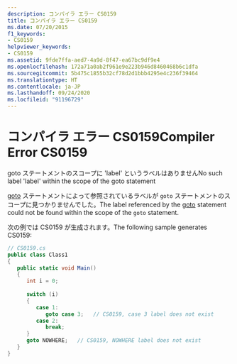 ```yaml
---
description: コンパイラ エラー CS0159
title: コンパイラ エラー CS0159
ms.date: 07/20/2015
f1_keywords:
- CS0159
helpviewer_keywords:
- CS0159
ms.assetid: 9fde7ffa-aed7-4a9d-8f47-ea67bc9df9e4
ms.openlocfilehash: 172a71a0ab2f961e9e223b946d8460468b6c1dfa
ms.sourcegitcommit: 5b475c1855b32cf78d2d1bbb4295e4c236f39464
ms.translationtype: HT
ms.contentlocale: ja-JP
ms.lasthandoff: 09/24/2020
ms.locfileid: "91196729"
---
```

# <a name="compiler-error-cs0159"></a><span data-ttu-id="88644-103">コンパイラ エラー CS0159</span><span class="sxs-lookup"><span data-stu-id="88644-103">Compiler Error CS0159</span></span>

<span data-ttu-id="88644-104">goto ステートメントのスコープに 'label' というラベルはありません</span><span class="sxs-lookup"><span data-stu-id="88644-104">No such label 'label' within the scope of the goto statement</span></span>  
  
 <span data-ttu-id="88644-105">[goto](../language-reference/keywords/goto.md) ステートメントによって参照されているラベルが `goto` ステートメントのスコープに見つかりませんでした。</span><span class="sxs-lookup"><span data-stu-id="88644-105">The label referenced by the [goto](../language-reference/keywords/goto.md) statement could not be found within the scope of the `goto` statement.</span></span>  
  
 <span data-ttu-id="88644-106">次の例では CS0159 が生成されます。</span><span class="sxs-lookup"><span data-stu-id="88644-106">The following sample generates CS0159:</span></span>  
  
```csharp  
// CS0159.cs  
public class Class1  
{  
   public static void Main()  
   {  
      int i = 0;  
  
      switch (i)  
      {  
         case 1:  
            goto case 3;   // CS0159, case 3 label does not exist  
         case 2:  
            break;  
      }  
      goto NOWHERE;   // CS0159, NOWHERE label does not exist  
   }  
}  
```
